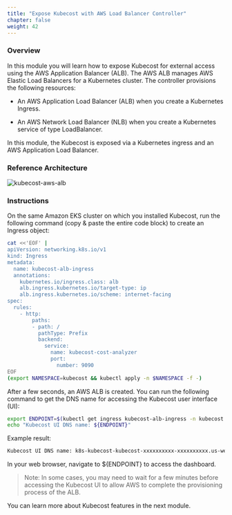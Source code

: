 ```yaml
---
title: "Expose Kubecost with AWS Load Balancer Controller"
chapter: false
weight: 42
---
```


### Overview

In this module you will learn how to expose Kubecost for external access using the AWS Application Balancer (ALB). The AWS ALB manages AWS Elastic Load Balancers for a Kubernetes cluster. The controller provisions the following resources:

- An AWS Application Load Balancer (ALB) when you create a Kubernetes Ingress.

- An AWS Network Load Balancer (NLB) when you create a Kubernetes service of type LoadBalancer.

In this module, the Kubecost is exposed via a Kubernetes ingress and an AWS Application Load Balancer.

### Reference Architecture

![kubecost-aws-alb](/images/kubecost-aws-alb.png)

### Instructions

On the same Amazon EKS cluster on which you installed Kubecost, run the following command (copy & paste the entire code block) to create an Ingress object:

```bash
cat <<'EOF' |
apiVersion: networking.k8s.io/v1
kind: Ingress
metadata:
  name: kubecost-alb-ingress
  annotations:
    kubernetes.io/ingress.class: alb
    alb.ingress.kubernetes.io/target-type: ip
    alb.ingress.kubernetes.io/scheme: internet-facing
spec:
  rules:
    - http:
        paths:
        - path: /
          pathType: Prefix
          backend:
            service:
              name: kubecost-cost-analyzer
              port:
                number: 9090
EOF
(export NAMESPACE=kubecost && kubectl apply -n $NAMESPACE -f -)
```

After a few seconds, an AWS ALB is created. You can run the following command to get the DNS name for accessing the Kubecost user interface (UI):

```bash
export ENDPOINT=$(kubectl get ingress kubecost-alb-ingress -n kubecost --output jsonpath='{.status.loadBalancer.ingress[0].hostname}')
echo "Kubecost UI DNS name: ${ENDPOINT}"
```

Example result:

```bash
Kubecost UI DNS name: k8s-kubecost-kubecost-xxxxxxxxxx-xxxxxxxxxx.us-west-2.elb.amazonaws.com
```

In your web browser, navigate to ${ENDPOINT} to access the dashboard.

> Note: In some cases, you may need to wait for a few minutes before accessing the Kubecost UI to allow AWS to complete the provisioning process of the ALB.

You can learn more about Kubecost features in the next module.
